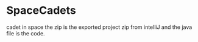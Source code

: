 # SpaceCadets
cadet in space
the zip is the exported project zip from intelliJ and the java file is the code.
